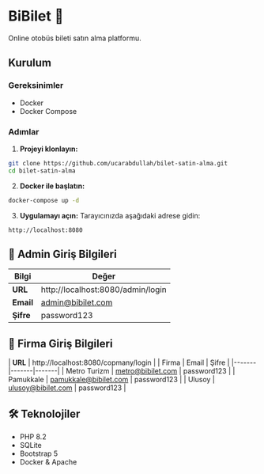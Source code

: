 # BiBilet 🚌

Online otobüs bileti satın alma platformu.

## Kurulum

### Gereksinimler
- Docker
- Docker Compose

### Adımlar

1. **Projeyi klonlayın:**
```bash
git clone https://github.com/ucarabdullah/bilet-satin-alma.git
cd bilet-satin-alma
```

2. **Docker ile başlatın:**
```bash
docker-compose up -d
```

3. **Uygulamayı açın:**
Tarayıcınızda aşağıdaki adrese gidin:
```
http://localhost:8080
```

## 🔑 Admin Giriş Bilgileri

| Bilgi | Değer |
|-------|-------|
| **URL** | http://localhost:8080/admin/login |
| **Email** | admin@bibilet.com |
| **Şifre** | password123 |

## 🚌 Firma Giriş Bilgileri
| **URL** | http://localhost:8080/copmany/login |
| Firma | Email | Şifre |
|-------|-------|-------|
| Metro Turizm | metro@bibilet.com | password123 |
| Pamukkale | pamukkale@bibilet.com | password123 |
| Ulusoy | ulusoy@bibilet.com | password123 |

## 🛠️ Teknolojiler

- PHP 8.2
- SQLite
- Bootstrap 5
- Docker & Apache

